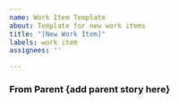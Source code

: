 ```yaml
---
name: Work Item Template
about: Template for new work items
title: "[New Work Item]"
labels: work item
assignees: ''

---
```


### From Parent {add parent story here}
<!-- 
Provide an overview of work to be completed in this ticket.
-->
